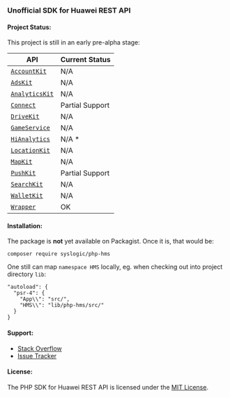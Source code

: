 ### Unofficial SDK for Huawei REST API

#### Project Status:

This project is still in an early pre-alpha stage:

| API | Current Status |
| --- | --- |
| [`AccountKit`](https://github.com/syslogic/php-hms/blob/master/src/AccountKit) | N/A |
| [`AdsKit`](https://github.com/syslogic/php-hms/blob/master/src/AdsKit) | N/A |
| [`AnalyticsKit`](https://github.com/syslogic/php-hms/blob/master/src/AnalyticsKit) | N/A |
| [`Connect`](https://github.com/syslogic/php-hms/tree/master/src/Connect) | Partial Support |
| [`DriveKit`](https://github.com/syslogic/php-hms/tree/master/src/DriveKit) | N/A |
| [`GameService`](https://github.com/syslogic/php-hms/tree/master/src/GameService) | N/A |
| [`HiAnalytics`](https://github.com/syslogic/php-hms/blob/master/src/HiAnalytics) | N/A * |
| [`LocationKit`](https://github.com/syslogic/php-hms/blob/master/src/LocationKit) | N/A |
| [`MapKit`](https://github.com/syslogic/php-hms/blob/master/src/MapKit) | N/A |
| [`PushKit`](https://github.com/syslogic/php-hms/blob/master/src/PushKit) | Partial Support |
| [`SearchKit`](https://github.com/syslogic/php-hms/blob/master/src/SearchKit) | N/A |
| [`WalletKit`](https://github.com/syslogic/php-hms/blob/master/src/WalletKit) | N/A |
| [`Wrapper`](https://github.com/syslogic/php-hms/blob/master/src/Core) | OK |

#### Installation:

The package is **not** yet available on Packagist. Once it is, that would be:

    composer require syslogic/php-hms

One still can map `namespace HMS` locally, eg. when checking out into project directory `lib`:

````
"autoload": {
  "psr-4": {
    "App\\": "src/",
    "HMS\\": "lib/php-hms/src/"
  }
}
````

#### Support:

- [Stack Overflow](https://stackoverflow.com/questions/tagged/huawei-mobile-services)
- [Issue Tracker](https://github.com/syslogic/php-hms/issues)

#### License:

The PHP SDK for Huawei REST API is licensed under the [MIT License](LICENSE).
